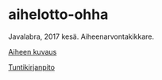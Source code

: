 # aihelotto-ohha
Javalabra, 2017 kesä. Aiheenarvontakikkare.

[Aiheen kuvaus](dokumentaatio/aiheenKuvausJaRakenne.md)

[Tuntikirjanpito](dokumentaatio/tuntikirjanpito.md)
